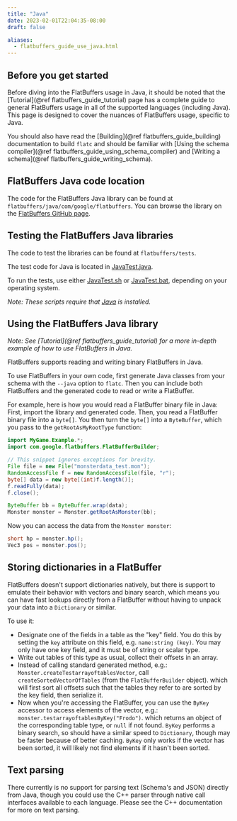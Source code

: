 ```yaml
---
title: "Java"
date: 2023-02-01T22:04:35-08:00
draft: false

aliases:
  - flatbuffers_guide_use_java.html
---
```


## Before you get started

Before diving into the FlatBuffers usage in Java, it should be noted that the
[Tutorial](@ref flatbuffers_guide_tutorial) page has a complete guide to general
FlatBuffers usage in all of the supported languages (including Java). This page
is designed to cover the nuances of FlatBuffers usage, specific to Java.

You should also have read the [Building](@ref flatbuffers_guide_building)
documentation to build `flatc` and should be familiar with [Using the schema
compiler](@ref flatbuffers_guide_using_schema_compiler) and [Writing a
schema](@ref flatbuffers_guide_writing_schema).

## FlatBuffers Java code location

The code for the FlatBuffers Java library can be found at
`flatbuffers/java/com/google/flatbuffers`. You can browse the library on the
[FlatBuffers GitHub page](https://github.com/google/flatbuffers/tree/master/java/com/google/flatbuffers).

## Testing the FlatBuffers Java libraries

The code to test the libraries can be found at `flatbuffers/tests`.

The test code for Java is located in
[JavaTest.java](https://github.com/google/flatbuffers/blob/master/tests/JavaTest.java).

To run the tests, use either
[JavaTest.sh](https://github.com/google/flatbuffers/blob/master/tests/JavaTest.sh)
or
[JavaTest.bat](https://github.com/google/flatbuffers/blob/master/tests/JavaTest.bat),
depending on your operating system.

_Note: These scripts require that [Java](https://www.oracle.com/java/index.html)
is installed._

## Using the FlatBuffers Java library

_Note: See [Tutorial](@ref flatbuffers_guide_tutorial) for a more in-depth
example of how to use FlatBuffers in Java._

FlatBuffers supports reading and writing binary FlatBuffers in Java.

To use FlatBuffers in your own code, first generate Java classes from your
schema with the `--java` option to `flatc`. Then you can include both
FlatBuffers and the generated code to read or write a FlatBuffer.

For example, here is how you would read a FlatBuffer binary file in Java: First,
import the library and generated code. Then, you read a FlatBuffer binary file
into a `byte[]`. You then turn the `byte[]` into a `ByteBuffer`, which you pass
to the `getRootAsMyRootType` function:

```java
import MyGame.Example.*;
import com.google.flatbuffers.FlatBufferBuilder;

// This snippet ignores exceptions for brevity.
File file = new File("monsterdata_test.mon");
RandomAccessFile f = new RandomAccessFile(file, "r");
byte[] data = new byte[(int)f.length()];
f.readFully(data);
f.close();

ByteBuffer bb = ByteBuffer.wrap(data);
Monster monster = Monster.getRootAsMonster(bb);
```

Now you can access the data from the `Monster monster`:

```java
short hp = monster.hp();
Vec3 pos = monster.pos();
```

## Storing dictionaries in a FlatBuffer

FlatBuffers doesn't support dictionaries natively, but there is support to
emulate their behavior with vectors and binary search, which means you can have
fast lookups directly from a FlatBuffer without having to unpack your data into
a `Dictionary` or similar.

To use it:

- Designate one of the fields in a table as the "key" field. You do this by
  setting the `key` attribute on this field, e.g. `name:string (key)`. You may
  only have one key field, and it must be of string or scalar type.
- Write out tables of this type as usual, collect their offsets in an array.
- Instead of calling standard generated method, e.g.:
  `Monster.createTestarrayoftablesVector`, call `createSortedVectorOfTables`
  (from the `FlatBufferBuilder` object). which will first sort all offsets such
  that the tables they refer to are sorted by the key field, then serialize it.
- Now when you're accessing the FlatBuffer, you can use the `ByKey` accessor to
  access elements of the vector, e.g.:
  `monster.testarrayoftablesByKey("Frodo")`. which returns an object of the
  corresponding table type, or `null` if not found. `ByKey` performs a binary
  search, so should have a similar speed to `Dictionary`, though may be faster
  because of better caching. `ByKey` only works if the vector has been sorted,
  it will likely not find elements if it hasn't been sorted.

## Text parsing

There currently is no support for parsing text (Schema's and JSON) directly from
Java, though you could use the C++ parser through native call interfaces
available to each language. Please see the C++ documentation for more on text
parsing.
